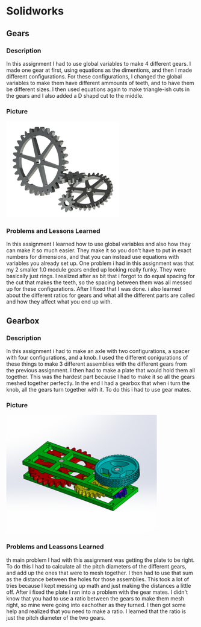 # Solidworks

## Gears
### Description
In this assignment I had to use global variables to make 4 different gears. I made one gear at first, using equations as the dimentions, and then I made different configurations. For these configurations, I changed the global variables to make them have different ammounts of teeth, and to have them be different sizes. I then used equations again to make triangle-ish cuts in the gears and I also added a D shapd cut to the middle. 
### Picture
<img src="pictures/gears.png" width="300px"/>

### Problems and Lessons Learned
In this assignment I learned how to use global variables and also how they can make it so much easier. They make it so you don't have to put in exact numbers for dimensions, and that you can instead use equations with variables you already set up. One problem i had in this assignment was that my 2 smaller 1.0 module gears ended up looking really funky. They were basically just rings. I realized after as bit that i forgot to do equal spacing for the cut that makes the teeth, so the spacing between them was all messed up for these configurations. After I fixed that I was done. i also learned about the different ratios for gears and what all the different parts are called and how they affect what you end up with.

## Gearbox
### Description
In this assignment i had to make an axle with two configurations, a spacer with four configurations, and a knob. I used the different conigurations of these things to make 3 different assemblies with the different gears from the previous assignment. I then had to make a plate that would hold them all together. This was the hardest part because I had to make it so all the gears meshed together perfectly. In the end I had a gearbox that when i turn the knob, all the gears turn together with it. To do this i had to use gear mates.
### Picture
<img src="pictures/gearbox.png" width="400px"/>

### Problems and Leassons Learned
th main problem I had with this assignment was getting the plate to be right. To do this I had to calculate all the pitch diameters of the different gears, and add up the ones that were to mesh together. I then had to use that sum as the distance between the holes for those assemblies. This took a lot of tries because I kept messing up math and just making the distances a little off. After i fixed the plate I ran into a problem with the gear mates. I didn't know that you had to use a ratio between the gears to make them mesh right, so mine were going into eachother as they turned. I then got some help and realized that you need to make a ratio. I learned that the ratio is just the pitch diameter of the two gears. 
